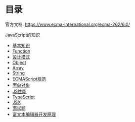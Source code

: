 
# 目录

官方文档: <https://www.ecma-international.org/ecma-262/6.0/>

JavaScript的知识

- [基本知识](./basic/)
- [Function](./Function.md)
- [设计模式](./designPatterns.md)
- [Object](./Object.md)
- [Array](./Array.md)
- [String](./String.md)
- [ECMAScript规范](./es.md)
- [面向对象](./OOinJS.md)
- [JS性能](./performance.md)
- [TypeScript](./TypeScript.md)
- [JSX](./JSX.md)
- [面试题](./topic.md)
- [富文本编辑器开发原理](./editor.md)
